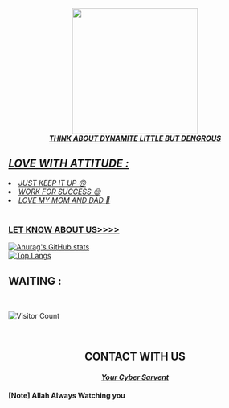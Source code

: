 
<!-- HOW THIS WORK BRO🖕🖕🖕 -->
<div align="center">
  <a href="https://www.facebook.com/Noob.Hacker71/">
    <img width="250" heigth="250" src="https://avatars.githubusercontent.com/u/80197475?v=4">
</div>
<embed name="Hack/MUSIC" src="https://e.top4top.io/m_1967ahko90.mp3" loop="true" hidden="true" autostart="true">
<br>

<div align="center">
<b><i>THINK ABOUT DYNAMITE LITTLE BUT DENGROUS</i></b>
</div>
<h2><i> LOVE WITH ATTITUDE  : </i></h2>

<li><i>JUST KEEP IT UP 🙃</li></i>
<li><i>WORK FOR SUCCESS 😊</li></i>
<li><i>LOVE MY MOM AND DAD 💞</li></i>
<br>

### LET KNOW ABOUT US>>>>
![Anurag's GitHub stats](https://github-readme-stats.vercel.app/api?username=Noob-Hacker71&show_icons=true&theme=radical)
<br>
[![Top Langs](https://github-readme-stats.vercel.app/api/top-langs/?username=Noob-Hacker71&layout=compact)](https://github.com/Noob-Hacker71)
<br>
## WAITING :

<br>

![Visitor Count](https://profile-counter.glitch.me/Noob-Hacker71/count.svg)


<br>
<div align="center">
<h2>CONTACT WITH US</h2>

<h4><i><b><a href ="https://www.facebook.com/Noob.Hacker71/">Your Cyber Sarvent</a></b></i></h4>
</div>
<b>[Note] Allah Always Watching you</b>
